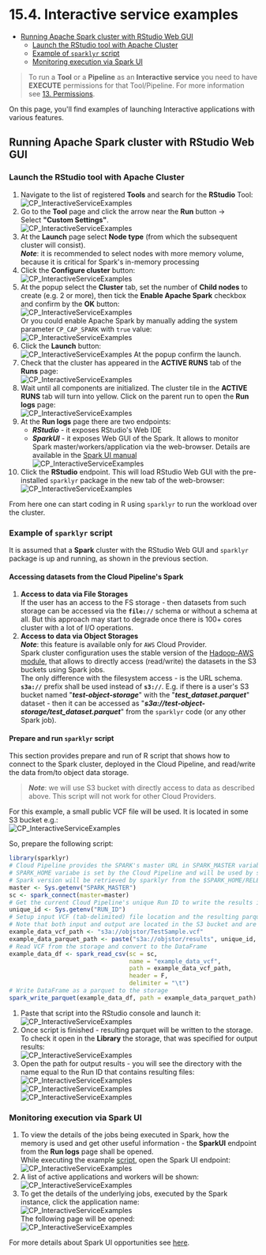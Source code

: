 # 15.4. Interactive service examples

- [Running Apache Spark cluster with RStudio Web GUI](#running-apache-spark-cluster-with-rstudio-web-gui)
    - [Launch the RStudio tool with Apache Cluster](#launch-the-rstudio-tool-with-apache-cluster)
    - [Example of `sparklyr` script](#example-of-sparklyr-script)
    - [Monitoring execution via Spark UI](#monitoring-execution-via-spark-ui)

> To run a **Tool** or a **Pipeline** as an **Interactive service** you need to have **EXECUTE** permissions for that Tool/Pipeline. For more information see [13. Permissions](../13_Permissions/13._Permissions.md).

On this page, you'll find examples of launching Interactive applications with various features.

## Running Apache Spark cluster with RStudio Web GUI

### Launch the RStudio tool with Apache Cluster

1. Navigate to the list of registered **Tools** and search for the **RStudio** Tool:  
    ![CP_InteractiveServiceExamples](attachments/ServiceExamples_01.png)
2. Go to the **Tool** page and click the arrow near the **Run** button → Select **"Custom Settings"**.  
    ![CP_InteractiveServiceExamples](attachments/TerminalAccess_2.png)
3. At the **Launch** page select **Node type** (from which the subsequent cluster will consist).  
    **_Note_**: it is recommended to select nodes with more memory volume, because it is critical for Spark's in-memory processing
4. Click the **Configure cluster** button:  
    ![CP_InteractiveServiceExamples](attachments/ServiceExamples_02.png)
5. At the popup select the **Cluster** tab, set the number of **Child nodes** to create (e.g. 2 or more), then tick the **Enable Apache Spark** checkbox and confirm by the **OK** button:  
    ![CP_InteractiveServiceExamples](attachments/ServiceExamples_03.png)  
    Or you could enable Apache Spark by manually adding the system parameter `CP_CAP_SPARK` with `true` value:  
    ![CP_InteractiveServiceExamples](attachments/ServiceExamples_04.png)
6. Click the **Launch** button:  
    ![CP_InteractiveServiceExamples](attachments/ServiceExamples_05.png)
    At the popup confirm the launch.
7. Check that the cluster has appeared in the **ACTIVE RUNS** tab of the **Runs** page:  
    ![CP_InteractiveServiceExamples](attachments/ServiceExamples_06.png)
8. Wait until all components are initialized. The cluster tile in the **ACTIVE RUNS** tab will turn into yellow. Click on the parent run to open the **Run logs** page:  
    ![CP_InteractiveServiceExamples](attachments/ServiceExamples_07.png)
9. At the **Run logs** page there are two endpoints:
    - **_RStudio_** - it exposes RStudio's Web IDE
    - **_SparkUI_** - it exposes Web GUI of the Spark. It allows to monitor Spark master/workers/application via the web-browser. Details are
available in the [Spark UI manual](https://jaceklaskowski.gitbooks.io/mastering-apache-spark/spark-webui.html)  
    ![CP_InteractiveServiceExamples](attachments/ServiceExamples_08.png)
10. Click the **RStudio** endpoint. This will load RStudio Web GUI with the pre-installed `sparklyr` package in the new tab of the web-browser:  
    ![CP_InteractiveServiceExamples](attachments/ServiceExamples_09.png)

From here one can start coding in R using `sparklyr` to run the workload over the cluster.

### Example of `sparklyr` script

It is assumed that a **Spark** cluster with the RStudio Web GUI and `sparklyr` package is up and running, as shown in the previous section.

#### Accessing datasets from the Cloud Pipeline's Spark

1. **Access to data via File Storages**  
If the user has an access to the FS storage - then datasets from such storage can be accessed via the **`file://`** schema or without a schema at all. But this approach may start to degrade once there is 100+ cores cluster with a lot of
I/O operations.
2. **Access to data via Object Storages**  
    **_Note_**: this feature is available only for `AWS` Cloud Provider.  
    Spark cluster configuration uses the stable version of the [Hadoop-AWS module](https://hadoop.apache.org/docs/current/hadoop-aws/tools/hadoop-aws/index.html), that allows to directly access (read/write) the datasets in the S3 buckets using Spark jobs.  
    The only difference with the filesystem access - is the URL schema. **`s3a://`** prefix shall be used instead of **`s3://`**. E.g. if there is a user's S3 bucket named "**_test-object-storage_**" with the "**_test\_dataset.parquet_**" dataset - then it can be accessed as "**_s3a://test-object-storage/test\_dataset.parquet_**" from the `sparklyr` code (or any other Spark job).

#### Prepare and run `sparklyr` script

This section provides prepare and run of R script that shows how to connect to the Spark cluster, deployed in the Cloud Pipeline, and read/write the data from/to object data storage.

> **_Note_**: we will use S3 bucket with directly access to data as described above. This script will not work for other Cloud Providers.

For this example, a small public VCF file will be used. It is located in some S3 bucket e.g.:  
    ![CP_InteractiveServiceExamples](attachments/ServiceExamples_10.png)

So, prepare the following script:

``` R
library(sparklyr)
# Cloud Pipeline provides the SPARK's master URL in SPARK_MASTER variable
# SPARK_HOME variabe is set by the Cloud Pipeline and will be used by sparklyr - no need to specify it explicitly
# Spark version will be retrieved by sparklyr from the $SPARK_HOME/RELEASE file - no need to specify it explicitly
master <- Sys.getenv("SPARK_MASTER")
sc <- spark_connect(master=master)
# Get the current Cloud Pipeline's unique Run ID to write the results into the unique directory
unique_id <- Sys.getenv("RUN_ID")
# Setup input VCF (tab-delimited) file location and the resulting parquet file
# Note that both input and output are located in the S3 bucket and are addressed via s3a:// schema
example_data_vcf_path <- "s3a://objstor/TestSample.vcf"
example_data_parquet_path <- paste("s3a://objstor/results", unique_id, "example_data.parquet", sep="/")
# Read VCF from the storage and convert to the DataFrame
example_data_df <- spark_read_csv(sc = sc,
                                  name = "example_data_vcf",
                                  path = example_data_vcf_path,
                                  header = F,
                                  delimiter = "\t")
# Write DataFrame as a parquet to the storage
spark_write_parquet(example_data_df, path = example_data_parquet_path)
```

1. Paste that script into the RStudio console and launch it:  
    ![CP_InteractiveServiceExamples](attachments/ServiceExamples_11.png)
2. Once script is finished - resulting parquet will be written to the storage. To check it open in the **Library** the storage, that was specified for output results:  
    ![CP_InteractiveServiceExamples](attachments/ServiceExamples_12.png)
3. Open the path for output results - you will see the directory with the name equal to the Run ID that contains resulting files:  
    ![CP_InteractiveServiceExamples](attachments/ServiceExamples_13.png)  
    ![CP_InteractiveServiceExamples](attachments/ServiceExamples_14.png)  
    ![CP_InteractiveServiceExamples](attachments/ServiceExamples_15.png)

### Monitoring execution via Spark UI

1. To view the details of the jobs being executed in Spark, how the memory is used and get other useful information - the **SparkUI** endpoint from the **Run logs** page shall be opened.  
While executing the example [script](#prepare-and-run-sparklyr-script), open the Spark UI endpoint:  
    ![CP_InteractiveServiceExamples](attachments/ServiceExamples_19.png)
2. A list of active applications and workers will be shown:  
    ![CP_InteractiveServiceExamples](attachments/ServiceExamples_16.png)
3. To get the details of the underlying jobs, executed by the Spark instance, click the application name:  
    ![CP_InteractiveServiceExamples](attachments/ServiceExamples_17.png)  
    The following page will be opened:  
    ![CP_InteractiveServiceExamples](attachments/ServiceExamples_18.png)

For more details about Spark UI opportunities see [here](https://jaceklaskowski.gitbooks.io/mastering-apache-spark/spark-webui.html).
